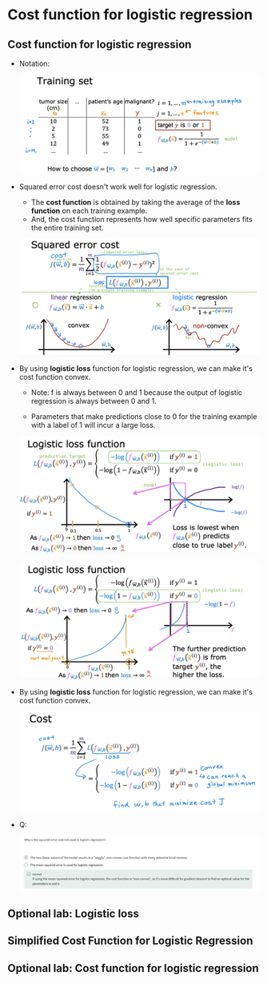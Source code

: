# Cost function for logistic regression

## Cost function for logistic regression

- Notation:

  ![alt text](resources/notes/01.png)

- Squared error cost doesn't work well for logistic regression.

  - The **cost function** is obtained by taking the average of the **loss function** on each training example.
  - And, the cost function represents how well specific parameters fits the entire training set.

  ![alt text](resources/notes/02.png)

- By using **logistic loss** function for logistic regression, we can make it's cost function convex.

  - Note: f is always between 0 and 1 because the output of logistic regression is always between 0 and 1.

  - Parameters that make predictions close to 0 for the training example with a label of 1 will incur a large loss.

  ![alt text](resources/notes/03.png)

  ![alt text](resources/notes/04.png)

- By using **logistic loss** function for logistic regression, we can make it's cost function convex.

  ![alt text](resources/notes/05.png)

- Q:

  ![alt text](resources/questions/01.png)

## Optional lab: Logistic loss

## Simplified Cost Function for Logistic Regression

## Optional lab: Cost function for logistic regression
